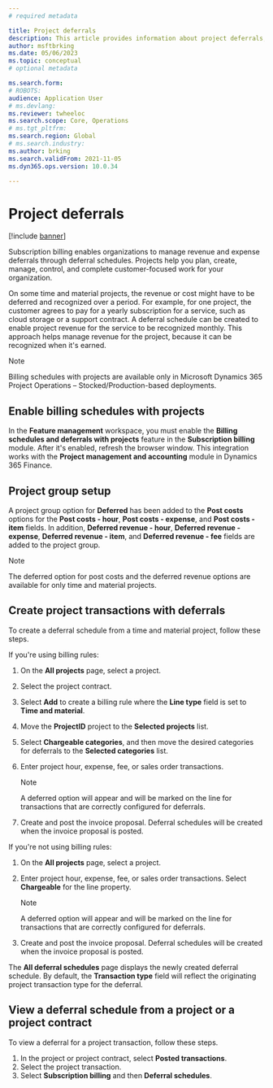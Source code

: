 ```yaml
---
# required metadata

title: Project deferrals
description: This article provides information about project deferrals, which let you set up deferrals for project transactions for hours, expenses, fees, and sales orders.
author: msftbrking
ms.date: 05/06/2023
ms.topic: conceptual
# optional metadata

ms.search.form:  
# ROBOTS: 
audience: Application User
# ms.devlang: 
ms.reviewer: twheeloc
ms.search.scope: Core, Operations
# ms.tgt_pltfrm: 
ms.search.region: Global
# ms.search.industry: 
ms.author: brking
ms.search.validFrom: 2021-11-05
ms.dyn365.ops.version: 10.0.34

---
```


# Project deferrals

[!include [banner](../includes/banner.md)]


Subscription billing enables organizations to manage revenue and expense deferrals through deferral schedules. Projects help you plan, create, manage, control, and complete customer-focused work for your organization.

On some time and material projects, the revenue or cost might have to be deferred and recognized over a period. For example, for one project, the customer agrees to pay for a yearly subscription for a service, such as cloud storage or a support contract. A deferral schedule can be created to enable  project revenue for the service to be recognized monthly. This approach helps manage revenue for the project, because it can be recognized when it's earned.

> [!NOTE]
> Billing schedules with projects are available only in Microsoft Dynamics 365 Project Operations – Stocked/Production-based deployments.

## Enable billing schedules with projects

In the **Feature management** workspace, you must enable the **Billing schedules and deferrals with projects** feature in the **Subscription billing** module. After it's enabled, refresh the browser window. This integration works with the **Project management and accounting** module in Dynamics 365 Finance.

## Project group setup

A project group option for **Deferred** has been added to the **Post costs** options for the **Post costs - hour**, **Post costs - expense**, and **Post costs - item** fields. In addition, **Deferred revenue - hour**, **Deferred revenue - expense**, **Deferred revenue - item**, and **Deferred revenue - fee** fields are added to the project group.

> [!NOTE]
> The deferred option for post costs and the deferred revenue options are available for only time and material projects.

## Create project transactions with deferrals

To create a deferral schedule from a time and material project, follow these steps.

If you're using billing rules:
1. On the **All projects** page, select a project.
2. Select the project contract.
3. Select **Add** to create a billing rule where the **Line type** field is set to **Time and material**.
4. Move the **ProjectID** project to the **Selected projects** list.
5. Select **Chargeable categories**, and then move the desired categories for deferrals to the **Selected categories** list.
6. Enter project hour, expense, fee, or sales order transactions.

    > [!NOTE]
    > A deferred option will appear and will be marked on the line for transactions that are correctly configured for deferrals.

7. Create and post the invoice proposal. Deferral schedules will be created when the invoice proposal is posted.

If you're not using billing rules:
1. On the **All projects** page, select a project.
2. Enter project hour, expense, fee, or sales order transactions. Select **Chargeable** for the line property.

    > [!NOTE]
    > A deferred option will appear and will be marked on the line for transactions that are correctly configured for deferrals.

3. Create and post the invoice proposal. Deferral schedules will be created when the invoice proposal is posted.

The **All deferral schedules** page displays the newly created deferral schedule. By default, the **Transaction type** field will reflect the originating project transaction type for the deferral.

## View a deferral schedule from a project or a project contract

To view a deferral for a project transaction, follow these steps.

1. In the project or project contract, select **Posted transactions**.
2. Select the project transaction.
3. Select **Subscription billing** and then **Deferral schedules**.
